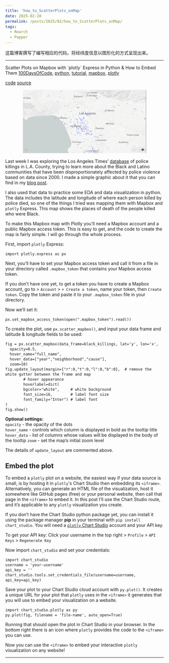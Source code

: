 ```yaml
---
title: 'how_to_ScatterPlots_onMap'
date: 2025-02-28
permalink: /posts/2025/02/how_to_ScatterPlots_onMap/
tags:
  - Rearch
  - Papper
---
```


这篇博客撰写了编写相应的代码，将经纬度信息以图形化的方式呈现出来。

---

Scatter Plots on Mapbox with \`plotly\` Express in Python & How to Embed Them
 [100DaysOfCode](https://isabella-b.com/category/100daysofcode/), [python](https://isabella-b.com/category/python/), [tutorial](https://isabella-b.com/category/tutorial/), [mapbox](https://isabella-b.com/category/mapbox/), [plotly](https://isabella-b.com/category/plotly/)

[code](https://github.com/isabellabenabaye/los-angeles-police-killings/blob/master/LA-police-killings-map.ipynb) [source](https://github.com/datadesk/los-angeles-police-killings-data)[](https://twitter.com/_isabellamb/status/1272769156941668352?s=20)[](https://dev.to/isabellabenabaye/scatter-plots-on-mapbox-with-plotly-express-in-python-how-to-embed-them-1l8m)
  <Center>
  <img src='/images/blog/02/map.jpg' style='zoom:50%'>
  </Center>
  
Last week I was exploring the Los Angeles Times’ [database](https://github.com/datadesk/los-angeles-police-killings-data) of police killings in L.A. County, trying to learn more about the Black and Latino communities that have been disproportionately affected by police violence based on data since 2000. I made a simple graphic about it that you can find in my [blog post](https://isabella-b.com/blog/los-angeles-police-killings).

I also used that data to practice some EDA and data visualization in python. The data includes the latitude and longitude of where each person killed by police died, so one of the things I tried was mapping them with Mapbox and `plotly` Express. This map shows the places of death of the people killed who were Black.

To make this Mapbox map with Plotly you’ll need a Mapbox account and a public Mapbox access token. This is easy to get, and the code to create the map is fairly simple. I will go through the whole process.

First, import `plotly` Express:

    import plotly.express as px
    

Next, you’ll have to set your Mapbox access token and call it from a file in your directory called `.mapbox_token` that contains your Mapbox access token.

If you don’t have one yet, to get a token you have to create a Mapbox account, go to > `Account` > `+ Create a token`, name your token, then `Create token`. Copy the token and paste it to your `.mapbox_token` file in your directory.

Now we’ll set it:

    px.set_mapbox_access_token(open(".mapbox_token").read())
    

To create the plot, use `px.scatter_mapbox()`, and input your data frame and latitude & longitude fields to be used:

    fig = px.scatter_mapbox(data_frame=black_killings, lat='y', lon='x', 
      opacity=0.5, 
      hover_name="full_name", 
      hover_data=["year","neighborhood","cause"], 
      zoom=10)
    fig.update_layout(margin={"r":0,"t":0,"l":0,"b":0},  # remove the white gutter between the frame and map
            # hover appearance
            hoverlabel=dict( 
            bgcolor="white",     # white background
            font_size=16,        # label font size
            font_family="Inter") # label font
    )
    fig.show()
    

**Optional settings:**  
`opacity` - the opacity of the dots  
`hover_name` - controls which column is displayed in bold as the tooltip title  
`hover_data` - list of columns whose values will be displayed in the body of the tooltip `zoom` - set the map’s initial zoom level

The details of `update_layout` are commented above.

## Embed the plot

To embed a `plotly` plot on a website, the easiest way if your data source is small, is by hosting it in `plotly`'s Chart Studio then embedding its `<iframe>`. Alternatively, you can generate an HTML file of the visualization, host it somewhere like GitHub pages (free) or your personal website, then call that page in the `<iframe>` to embed it. In this post I’ll use the Chart Studio route, and it’s applicable to any `plotly` visualization you create.

If you don’t have the Chart Studio python package yet, you can install it using the package manager **pip** in your terminal with `pip install chart_studio`. You will need a [`plotly` Chart Studio](https://chart-studio.plotly.com/feed/#/) account and your API key.

To get your API key: Click your username in the top right > `Profile` > `API Keys` > `Regenerate Key`

Now import `chart_studio` and set your credentials:

    import chart_studio
    username = 'your-username' 
    api_key = '' 
    chart_studio.tools.set_credentials_file(username=username, api_key=api_key)
    

Save your plot to your Chart Studio cloud account with `py.plot()`. It creates a unique URL for your plot that `plotly` uses in the `<iframe>` it generates that you will use to embed your visualization on a website.

    import chart_studio.plotly as py
    py.plot(fig, filename = 'file-name', auto_open=True)
    

Running that should open the plot in Chart Studio in your browser. In the bottom right there is an icon where `plotly` provides the code to the `<iframe>` you can use.

Now you can use the `<iframe>` to embed your interactive `plotly` visualization on any website!

<!-- I hope you found this helpful. If you have any questions, feel free to comment below or [tweet/DM me](https://twitter.com/_isabellamb). -->



---